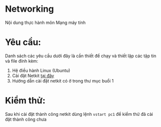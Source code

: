 # Networking
Nội dung thực hành môn Mạng máy tính
# Yêu cầu:
Danh sách các yêu cầu dưới đây là cần thiết để chạy và thiết lập các tập tin và file đính kèm:
1. Hệ điều hành Linux (Ubuntu)
2. Cài đặt Netkit [tại đây](http://wiki.netkit.org/index.php?title=Download_Official)
3. Hướng dẫn cài đặt netkit có ở trong thư mục buổi 1
# Kiểm thử:
Sau khi cài đặt thành công netkit dùng lệnh `vstart pc1` để kiểm thử đã cài đặt thành công chưa
